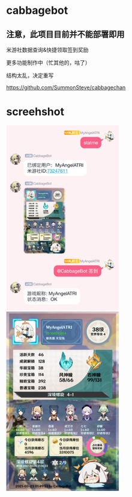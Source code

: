 # cabbagebot

## 注意，此项目目前并不能部署即用

米游社数据查询&快捷领取签到奖励

更多功能制作中（忙其他的，咕了）

结构太乱，决定重写

https://github.com/SummonSteve/cabbagechan
 

# screehshot
<img  src="https://raw.githubusercontent.com/SummonSteve/cabbagebot/main/readme/test.jpg"  width="300">
<img  src="https://raw.githubusercontent.com/SummonSteve/cabbagebot/main/readme/test.png"  width="300">
